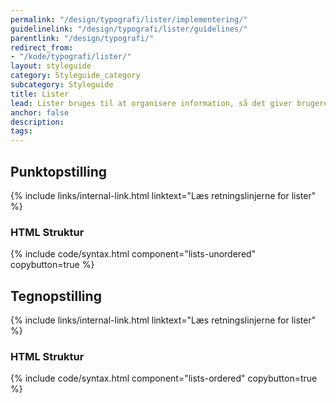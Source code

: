 ```yaml
---
permalink: "/design/typografi/lister/implementering/"
guidelinelink: "/design/typografi/lister/guidelines/"
parentlink: "/design/typografi/"
redirect_from:
- "/kode/typografi/lister/"
layout: styleguide
category: Styleguide_category
subcategory: Styleguide
title: Lister
lead: Lister bruges til at organisere information, så det giver brugeren overblik.
anchor: false
description:
tags:
---
```


## Punktopstilling

{% include links/internal-link.html linktext="Læs retningslinjerne for lister" %}

### HTML Struktur

{% include code/syntax.html component="lists-unordered" copybutton=true %}

## Tegnopstilling

{% include links/internal-link.html linktext="Læs retningslinjerne for lister" %}

### HTML Struktur

{% include code/syntax.html component="lists-ordered" copybutton=true %}
